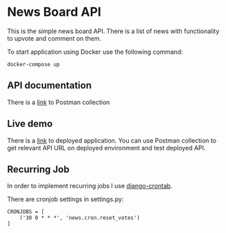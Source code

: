 # News Board API
This is the simple news board API.
There is a list of news with functionality to upvote and comment on them.

To start application using Docker use the following command:
```
docker-compose up
```

## API documentation
There is a [link](https://documenter.getpostman.com/view/12026468/TVRoYSNx) to Postman collection

## Live demo
There is a [link](https://news-board7.herokuapp.com/) to deployed application. You can use Postman collection to get relevant API URL on deployed environment and test deployed API.

## Recurring Job
In order to implement recurring jobs I use [django-crontab](https://github.com/kraiz/django-crontab).

There are cronjob settings in settings.py:
```
CRONJOBS = [
    ('30 0 * * *', 'news.cron.reset_votes')
]
```
